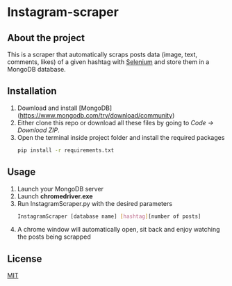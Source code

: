 # Instagram-scraper

## About the project 

This is a scraper that automatically scraps posts data (image, text, comments, likes) of a given hashtag
with [Selenium](https://selenium-python.readthedocs.io) and store them in a MongoDB database.

## Installation

1. Download and install [MongoDB] (https://www.mongodb.com/try/download/community)
2. Either clone this repo or download all these files by going to _Code -> Download ZIP_.
3. Open the terminal inside project folder and install the required packages
   ```sh
   pip install -r requirements.txt
   ```

## Usage

1. Launch your MongoDB server
2. Launch **chromedriver.exe**
3. Run InstagramScraper.py with the desired parameters
   ```sh
   InstagramScraper [database name] [hashtag][number of posts]
   ```
4. A chrome window will automatically open, sit back and enjoy watching the posts being scrapped 





## License
[MIT](https://choosealicense.com/licenses/mit/)